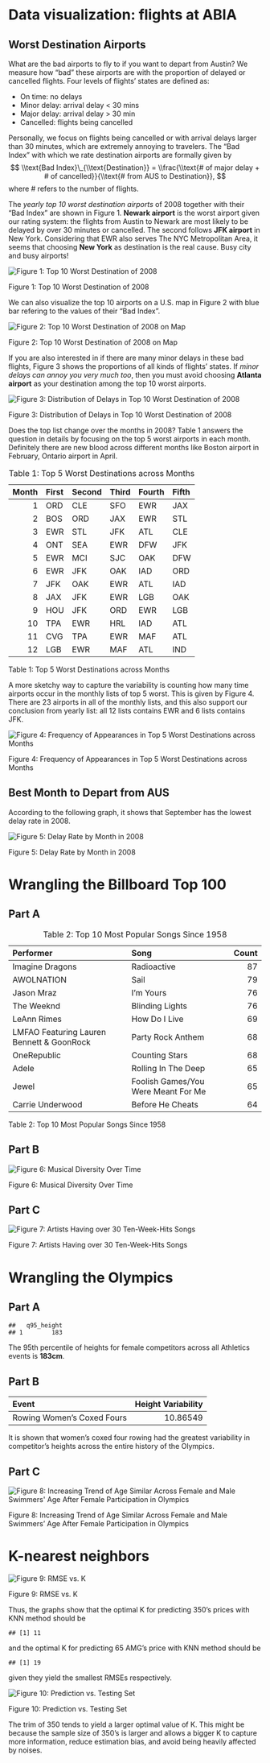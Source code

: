 # Data visualization: flights at ABIA

## Worst Destination Airports

What are the bad airports to fly to if you want to depart from Austin?
We measure how “bad” these airports are with the proportion of delayed
or cancelled flights. Four levels of flights’ states are defined as:

-   On time: no delays
-   Minor delay: arrival delay &lt; 30 mins
-   Major delay: arrival delay > 30 min
-   Cancelled: flights being cancelled

Personally, we focus on flights being cancelled or with arrival delays
larger than 30 minutes, which are extremely annoying to travelers. The
“Bad Index” with which we rate destination airports are formally given
by
$$
\\text{Bad Index}\_{\\text{Destination}} = \\frac{\\text{# of major delay + # of cancelled}}{\\text{# from AUS to Destination}},
$$
where # refers to the number of flights.

The *yearly top 10 worst destination airports* of 2008 together with
their “Bad Index” are shown in Figure 1. **Newark airport** is the worst
airport given our rating system: the flights from Austin to Newark are
most likely to be delayed by over 30 minutes or cancelled. The second
follows **JFK airport** in New York. Considering that EWR also serves
The NYC Metropolitan Area, it seems that choosing **New York** as
destination is the real cause. Busy city and busy airports!

<img src="Exercise_1_files/figure-markdown_strict/fig1-1.png" alt="Figure 1: Top 10 Worst Destination of 2008"  />
<p class="caption">
Figure 1: Top 10 Worst Destination of 2008
</p>

We can also visualize the top 10 airports on a U.S. map in Figure 2 with
blue bar refering to the values of their “Bad Index”.

<img src="Exercise_1_files/figure-markdown_strict/fig2-1.png" alt="Figure 2: Top 10 Worst Destination of 2008 on Map"  />
<p class="caption">
Figure 2: Top 10 Worst Destination of 2008 on Map
</p>

If you are also interested in if there are many minor delays in these
bad flights, Figure 3 shows the proportions of all kinds of flights’
states. If *minor delays can annoy you very much too*, then you must
avoid choosing **Atlanta airport** as your destination among the top 10
worst airports.

<img src="Exercise_1_files/figure-markdown_strict/fig3-1.png" alt="Figure 3: Distribution of Delays in Top 10 Worst Destination of 2008"  />
<p class="caption">
Figure 3: Distribution of Delays in Top 10 Worst Destination of 2008
</p>

Does the top list change over the months in 2008? Table 1 answers the
question in details by focusing on the top 5 worst airports in each
month. Definitely there are new blood across different months like
Boston airport in February, Ontario airport in April.

<table>
<caption>Table 1: Top 5 Worst Destinations across Months</caption>
<thead>
<tr class="header">
<th style="text-align: right;">Month</th>
<th style="text-align: left;">First</th>
<th style="text-align: left;">Second</th>
<th style="text-align: left;">Third</th>
<th style="text-align: left;">Fourth</th>
<th style="text-align: left;">Fifth</th>
</tr>
</thead>
<tbody>
<tr class="odd">
<td style="text-align: right;">1</td>
<td style="text-align: left;">ORD</td>
<td style="text-align: left;">CLE</td>
<td style="text-align: left;">SFO</td>
<td style="text-align: left;">EWR</td>
<td style="text-align: left;">JAX</td>
</tr>
<tr class="even">
<td style="text-align: right;">2</td>
<td style="text-align: left;">BOS</td>
<td style="text-align: left;">ORD</td>
<td style="text-align: left;">JAX</td>
<td style="text-align: left;">EWR</td>
<td style="text-align: left;">STL</td>
</tr>
<tr class="odd">
<td style="text-align: right;">3</td>
<td style="text-align: left;">EWR</td>
<td style="text-align: left;">STL</td>
<td style="text-align: left;">JFK</td>
<td style="text-align: left;">ATL</td>
<td style="text-align: left;">CLE</td>
</tr>
<tr class="even">
<td style="text-align: right;">4</td>
<td style="text-align: left;">ONT</td>
<td style="text-align: left;">SEA</td>
<td style="text-align: left;">EWR</td>
<td style="text-align: left;">DFW</td>
<td style="text-align: left;">JFK</td>
</tr>
<tr class="odd">
<td style="text-align: right;">5</td>
<td style="text-align: left;">EWR</td>
<td style="text-align: left;">MCI</td>
<td style="text-align: left;">SJC</td>
<td style="text-align: left;">OAK</td>
<td style="text-align: left;">DFW</td>
</tr>
<tr class="even">
<td style="text-align: right;">6</td>
<td style="text-align: left;">EWR</td>
<td style="text-align: left;">JFK</td>
<td style="text-align: left;">OAK</td>
<td style="text-align: left;">IAD</td>
<td style="text-align: left;">ORD</td>
</tr>
<tr class="odd">
<td style="text-align: right;">7</td>
<td style="text-align: left;">JFK</td>
<td style="text-align: left;">OAK</td>
<td style="text-align: left;">EWR</td>
<td style="text-align: left;">ATL</td>
<td style="text-align: left;">IAD</td>
</tr>
<tr class="even">
<td style="text-align: right;">8</td>
<td style="text-align: left;">JAX</td>
<td style="text-align: left;">JFK</td>
<td style="text-align: left;">EWR</td>
<td style="text-align: left;">LGB</td>
<td style="text-align: left;">OAK</td>
</tr>
<tr class="odd">
<td style="text-align: right;">9</td>
<td style="text-align: left;">HOU</td>
<td style="text-align: left;">JFK</td>
<td style="text-align: left;">ORD</td>
<td style="text-align: left;">EWR</td>
<td style="text-align: left;">LGB</td>
</tr>
<tr class="even">
<td style="text-align: right;">10</td>
<td style="text-align: left;">TPA</td>
<td style="text-align: left;">EWR</td>
<td style="text-align: left;">HRL</td>
<td style="text-align: left;">IAD</td>
<td style="text-align: left;">ATL</td>
</tr>
<tr class="odd">
<td style="text-align: right;">11</td>
<td style="text-align: left;">CVG</td>
<td style="text-align: left;">TPA</td>
<td style="text-align: left;">EWR</td>
<td style="text-align: left;">MAF</td>
<td style="text-align: left;">ATL</td>
</tr>
<tr class="even">
<td style="text-align: right;">12</td>
<td style="text-align: left;">LGB</td>
<td style="text-align: left;">EWR</td>
<td style="text-align: left;">MAF</td>
<td style="text-align: left;">ATL</td>
<td style="text-align: left;">IND</td>
</tr>
</tbody>
</table>

Table 1: Top 5 Worst Destinations across Months

A more sketchy way to capture the variability is counting how many time
airports occur in the monthly lists of top 5 worst. This is given by
Figure 4. There are 23 airports in all of the monthly lists, and this
also support our conclusion from yearly list: all 12 lists contains EWR
and 6 lists contains JFK.

<img src="Exercise_1_files/figure-markdown_strict/fig4-1.png" alt="Figure 4: Frequency of Appearances in Top 5 Worst Destinations across Months"  />
<p class="caption">
Figure 4: Frequency of Appearances in Top 5 Worst Destinations across
Months
</p>

## Best Month to Depart from AUS

According to the following graph, it shows that September has the lowest
delay rate in 2008.

<img src="Exercise_1_files/figure-markdown_strict/fig5-1.png" alt="Figure 5: Delay Rate by Month in 2008"  />
<p class="caption">
Figure 5: Delay Rate by Month in 2008
</p>

# Wrangling the Billboard Top 100

## Part A

<table>
<caption>Table 2: Top 10 Most Popular Songs Since 1958</caption>
<thead>
<tr class="header">
<th style="text-align: left;">Performer</th>
<th style="text-align: left;">Song</th>
<th style="text-align: right;">Count</th>
</tr>
</thead>
<tbody>
<tr class="odd">
<td style="text-align: left;">Imagine Dragons</td>
<td style="text-align: left;">Radioactive</td>
<td style="text-align: right;">87</td>
</tr>
<tr class="even">
<td style="text-align: left;">AWOLNATION</td>
<td style="text-align: left;">Sail</td>
<td style="text-align: right;">79</td>
</tr>
<tr class="odd">
<td style="text-align: left;">Jason Mraz</td>
<td style="text-align: left;">I’m Yours</td>
<td style="text-align: right;">76</td>
</tr>
<tr class="even">
<td style="text-align: left;">The Weeknd</td>
<td style="text-align: left;">Blinding Lights</td>
<td style="text-align: right;">76</td>
</tr>
<tr class="odd">
<td style="text-align: left;">LeAnn Rimes</td>
<td style="text-align: left;">How Do I Live</td>
<td style="text-align: right;">69</td>
</tr>
<tr class="even">
<td style="text-align: left;">LMFAO Featuring Lauren Bennett &amp; GoonRock</td>
<td style="text-align: left;">Party Rock Anthem</td>
<td style="text-align: right;">68</td>
</tr>
<tr class="odd">
<td style="text-align: left;">OneRepublic</td>
<td style="text-align: left;">Counting Stars</td>
<td style="text-align: right;">68</td>
</tr>
<tr class="even">
<td style="text-align: left;">Adele</td>
<td style="text-align: left;">Rolling In The Deep</td>
<td style="text-align: right;">65</td>
</tr>
<tr class="odd">
<td style="text-align: left;">Jewel</td>
<td style="text-align: left;">Foolish Games/You Were Meant For Me</td>
<td style="text-align: right;">65</td>
</tr>
<tr class="even">
<td style="text-align: left;">Carrie Underwood</td>
<td style="text-align: left;">Before He Cheats</td>
<td style="text-align: right;">64</td>
</tr>
</tbody>
</table>

Table 2: Top 10 Most Popular Songs Since 1958

## Part B

<img src="Exercise_1_files/figure-markdown_strict/fig6-1.png" alt="Figure 6: Musical Diversity Over Time"  />
<p class="caption">
Figure 6: Musical Diversity Over Time
</p>

## Part C

<img src="Exercise_1_files/figure-markdown_strict/fig7-1.png" alt="Figure 7: Artists Having over 30 Ten-Week-Hits Songs"  />
<p class="caption">
Figure 7: Artists Having over 30 Ten-Week-Hits Songs
</p>

# Wrangling the Olympics

## Part A

    ##   q95_height
    ## 1        183

The 95th percentile of heights for female competitors across all
Athletics events is **183cm**.

## Part B

<table>
<thead>
<tr class="header">
<th style="text-align: left;">Event</th>
<th style="text-align: right;">Height Variability</th>
</tr>
</thead>
<tbody>
<tr class="odd">
<td style="text-align: left;">Rowing Women’s Coxed Fours</td>
<td style="text-align: right;">10.86549</td>
</tr>
</tbody>
</table>

It is shown that women’s coxed four rowing had the greatest variability
in competitor’s heights across the entire history of the Olympics.

## Part C

<img src="Exercise_1_files/figure-markdown_strict/fig8-1.png" alt="Figure 8: Increasing Trend of Age Similar Across Female and Male Swimmers' Age After Female Participation in Olympics"  />
<p class="caption">
Figure 8: Increasing Trend of Age Similar Across Female and Male
Swimmers’ Age After Female Participation in Olympics
</p>

# K-nearest neighbors

<img src="Exercise_1_files/figure-markdown_strict/fig9-1.png" alt="Figure 9: RMSE vs. K"  />
<p class="caption">
Figure 9: RMSE vs. K
</p>

Thus, the graphs show that the optimal K for predicting 350’s prices
with KNN method should be

    ## [1] 11

and the optimal K for predicting 65 AMG’s price with KNN method should
be

    ## [1] 19

given they yield the smallest RMSEs respectively.

<img src="Exercise_1_files/figure-markdown_strict/fig10-1.png" alt="Figure 10: Prediction vs. Testing Set"  />
<p class="caption">
Figure 10: Prediction vs. Testing Set
</p>

The trim of 350 tends to yield a larger optimal value of K. This might
be because the sample size of 350’s is larger and allows a bigger K to
capture more information, reduce estimation bias, and avoid being
heavily affected by noises.

